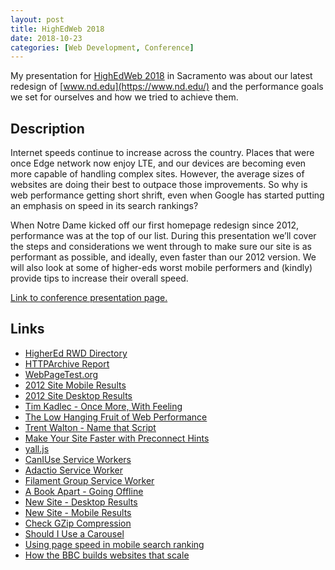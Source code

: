 ```yaml
---
layout: post
title: HighEdWeb 2018
date: 2018-10-23
categories: [Web Development, Conference]
---
```

My presentation for [HighEdWeb 2018](http://2018.highedweb.org/) in Sacramento was about our latest redesign of [www.nd.edu](https://www.nd.edu/) and the performance goals we set for ourselves and how we tried to achieve them.
<!-- more -->

## Description

Internet speeds continue to increase across the country. Places that were once Edge network now enjoy LTE, and our devices are becoming even more capable of handling complex sites. However, the average sizes of websites are doing their best to outpace those improvements. So why is web performance getting short shrift, even when Google has started putting an emphasis on speed in its search rankings?

When Notre Dame kicked off our first homepage redesign since 2012, performance was at the top of our list. During this presentation we’ll cover the steps and considerations we went through to make sure our site is as performant as possible, and ideally, even faster than our 2012 version. We will also look at some of higher-eds worst mobile performers and (kindly) provide tips to increase their overall speed.

[Link to conference presentation page.](https://2018.highedweb.org/session/performance-still-matters/)

## Links

- [HigherEd RWD Directory](https://erikrunyon.com/highered-rwd-directory/)
- [HTTPArchive Report](https://httparchive.org/reports/state-of-the-web?start=2012_10_01&end=latest)
- [WebPageTest.org](https://www.webpagetest.org/)
- [2012 Site Mobile Results](https://www.webpagetest.org/result/180822_QK_64045a2bfd385091c1a951afe5041261/)
- [2012 Site Desktop Results](https://www.webpagetest.org/result/180822_QK_64045a2bfd385091c1a951afe5041261/)
- [Tim Kadlec - Once More, With Feeling](https://vimeo.com/181110885)
- [The Low Hanging Fruit of Web Performance](http://mediatemple.net/blog/tips/low-hanging-fruit-web-performance/)
- [Trent Walton - Name that Script](https://noti.st/trentwalton/rntG6p/name-that-script)
- [Make Your Site Faster with Preconnect Hints](https://www.viget.com/articles/make-your-site-faster-with-preconnect-hints/)
- [yall.js](https://github.com/malchata/yall.js/blob/master/src/yall.js)
- [CanIUse Service Workers](http://caniuse.com/#feat=serviceworkers)
- [Adactio Service Worker](https://adactio.com/serviceworker.js)
- [Filament Group Service Worker](https://filamentgroup.com/sw.js)
- [A Book Apart - Going Offline](https://abookapart.com/products/going-offline)
- [New Site - Desktop Results](https://www.webpagetest.org/result/181017_V9_683709ea0e84c12341f87aac6349059c/)
- [New Site - Mobile Results](https://www.webpagetest.org/result/181022_9V_b867c73889f6642170bfcdeb6b37d9fa/)
- [Check GZip Compression](https://checkgzipcompression.com/)
- [Should I Use a Carousel](http://shouldiuseacarousel.com/)
- [Using page speed in mobile search ranking](https://webmasters.googleblog.com/2018/01/using-page-speed-in-mobile-search.html)
- [How the BBC builds websites that scale](https://www.creativebloq.com/features/how-the-bbc-builds-websites-that-scale)
